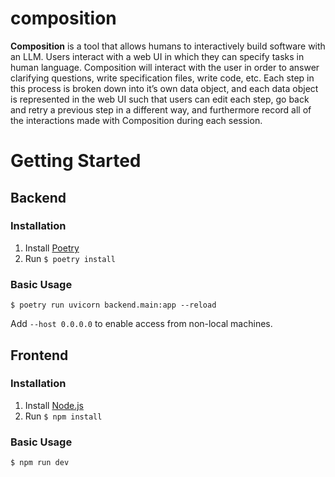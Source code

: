 # composition

**Composition** is a tool that allows humans to interactively build software with an LLM. Users interact with a web UI in which they can specify tasks in human language. Composition will interact with the user in order to answer clarifying questions, write specification files, write code, etc. Each step in this process is broken down into it’s own data object, and each data object is represented in the web UI such that users can edit each step, go back and retry a previous step in a different way, and furthermore record all of the interactions made with Composition during each session. 

# Getting Started

## Backend

### Installation

1. Install [Poetry][install-poetry]
2. Run `$ poetry install`

### Basic Usage

```
$ poetry run uvicorn backend.main:app --reload
```

Add `--host 0.0.0.0` to enable access from non-local machines.

## Frontend

### Installation

1. Install [Node.js][install-node]
2. Run `$ npm install`

### Basic Usage

```
$ npm run dev
```

[install-node]: https://nodejs.org/en/download
[install-poetry]: https://python-poetry.org/docs/#installation

